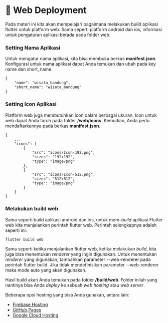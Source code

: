 # 📖 Web Deployment

Pada materi ini kita akan mempelajari bagaimana melakukan build aplikasi flutter untuk platform web. Sama seperti platform android dan ios, informasi untuk pengaturan aplikasi berada pada folder web.

### Setting Nama Aplikasi

Untuk mengatur nama aplikasi, kita bisa membuka berkas **manifest.json**. Konfigurasi untuk nama aplikasi dapat Anda temukan dan ubah pada key name dan short\_name.

```
{
    "name": "wisata_bandung",
    "short_name": "wisata_bandung"
}
```

### Setting Icon Aplikasi

Platform web juga membutuhkan icon dalam berbagai ukuran. Icon untuk web dapat Anda taruh pada folder **/web/icons**. Kemudian, Anda perlu mendaftarkannya pada berkas **manifest.json**.

```
{
    ...
    "icons": [
        {
            "src": "icons/Icon-192.png",
            "sizes": "192x192",
            "type": "image/png"
        },
        {
            "src": "icons/Icon-512.png",
            "sizes": "512x512",
            "type": "image/png"
        }
    ]
}
```

### Melakukan build web

Sama seperti build aplikasi android dan ios, untuk mem-_build_ aplikasi Flutter web kita menjalankan perintah flutter web. Perintah selengkapnya adalah seperti ini:

```
flutter build web
```

Sama seperti ketika menjalankan flutter web, ketika melakukan _build_, kita juga bisa menentukan _renderer_ yang ingin digunakan. Untuk menentukan _renderer_ yang digunakan, tambahkan parameter --web-renderer pada perintah flutter build. Jika tidak mendefinisikan parameter --web-renderer maka mode auto yang akan digunakan.

Hasil build akan Anda temukan pada folder **/build/web**. Folder inilah yang nantinya bisa Anda _deploy_ ke sebuah _web hosting_ atau _web server_.

Beberapa opsi hosting yang bisa Anda gunakan, antara lain:

* [Firebase Hosting](https://firebase.google.com/docs/hosting)
* [GitHub Pages](https://pages.github.com)
* [Google Cloud Hosting](https://cloud.google.com/solutions/smb/web-hosting/)
